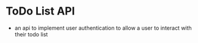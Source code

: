 # ToDo List API
  - an api to implement user authentication to allow a user to interact with their todo list
